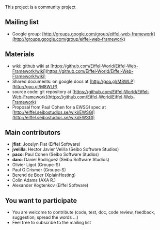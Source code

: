 This project is a community project

## Mailing list ##
- Google group: [http://groups.google.com/group/eiffel-web-framework](http://groups.google.com/group/eiffel-web-framework)

## Materials ##
- wiki: github wiki at [https://github.com/Eiffel-World/Eiffel-Web-Framework/wiki](https://github.com/Eiffel-World/Eiffel-Web-Framework/wiki)
- Shared documents:  on google docs at [http://goo.gl/M8WLP](http://goo.gl/M8WLP)
- source code: git repository at [https://github.com/Eiffel-World/Eiffel-Web-Framework](https://github.com/Eiffel-World/Eiffel-Web-Framework)
- Proposal from Paul Cohen for a EWSGI spec at [http://eiffel.seibostudios.se/wiki/EWSGI](http://eiffel.seibostudios.se/wiki/EWSGI)

## Main contributors ##
- **jfiat**: Jocelyn Fiat (Eiffel Software)
- **jvelilla**: Hector Javier Velilla (Seibo Software Studios)
- **paco**: Paul Cohen (Seibo Software Studios)
- **daro**: Daniel Rodriguez (Seibo Software Studios)
- Olivier Ligot (Groupe-S)
- Paul G.Crismer (Groupe-S)
- Berend de Boer (XplainHosting)
- Colin Adams (AXA R.)
- Alexander Kogtenkov (Eiffel Software)

## You want to participate ##
- You are welcome to contribute (code, test, doc, code review, feedback, suggestion, spread the words ...)
- Feel free to subscribe to the mailing list